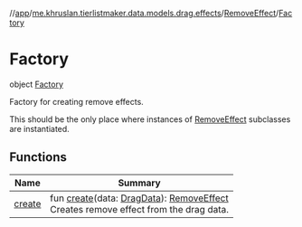 //[app](../../../../index.md)/[me.khruslan.tierlistmaker.data.models.drag.effects](../../index.md)/[RemoveEffect](../index.md)/[Factory](index.md)

# Factory

object [Factory](index.md)

Factory for creating remove effects.

This should be the only place where instances of [RemoveEffect](../index.md) subclasses are instantiated.

## Functions

| Name | Summary |
|---|---|
| [create](create.md) | fun [create](create.md)(data: [DragData](../../../me.khruslan.tierlistmaker.data.models.drag/-drag-data/index.md)): [RemoveEffect](../index.md)<br>Creates remove effect from the drag data. |
